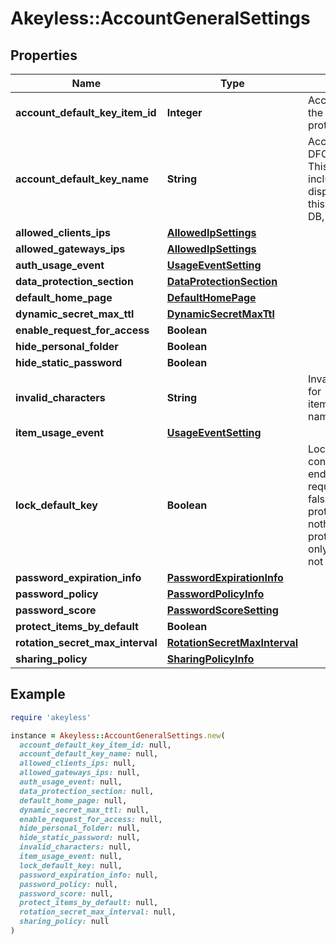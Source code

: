# Akeyless::AccountGeneralSettings

## Properties

| Name | Type | Description | Notes |
| ---- | ---- | ----------- | ----- |
| **account_default_key_item_id** | **Integer** | AccountDefaultKeyItemID is the item ID of the DFC key item configured as the default protection key | [optional] |
| **account_default_key_name** | **String** | AccountDefaultKeyName is the name of the DFC key item configured as the default key This is here simply for the response to include the item name in addition to the display ID so the client can properly show this to the user. It will not be saved to the DB, only the AccountDefaultKeyItemID will. | [optional] |
| **allowed_clients_ips** | [**AllowedIpSettings**](AllowedIpSettings.md) |  | [optional] |
| **allowed_gateways_ips** | [**AllowedIpSettings**](AllowedIpSettings.md) |  | [optional] |
| **auth_usage_event** | [**UsageEventSetting**](UsageEventSetting.md) |  | [optional] |
| **data_protection_section** | [**DataProtectionSection**](DataProtectionSection.md) |  | [optional] |
| **default_home_page** | [**DefaultHomePage**](DefaultHomePage.md) |  | [optional] |
| **dynamic_secret_max_ttl** | [**DynamicSecretMaxTtl**](DynamicSecretMaxTtl.md) |  | [optional] |
| **enable_request_for_access** | **Boolean** |  | [optional] |
| **hide_personal_folder** | **Boolean** |  | [optional] |
| **hide_static_password** | **Boolean** |  | [optional] |
| **invalid_characters** | **String** | InvalidCharacters is the invalid characters for items/targets/roles/auths/notifier_forwarder naming convention | [optional] |
| **item_usage_event** | [**UsageEventSetting**](UsageEventSetting.md) |  | [optional] |
| **lock_default_key** | **Boolean** | LockDefaultKey determines whether the configured default key can be updated by end-users on a per-request basis true - all requests use the configured default key false - every request can determine its protection key (default) nil - change nothing (every request can determine its protection key (default)) This parameter is only relevant if AccountDefaultKeyItemID is not empty | [optional] |
| **password_expiration_info** | [**PasswordExpirationInfo**](PasswordExpirationInfo.md) |  | [optional] |
| **password_policy** | [**PasswordPolicyInfo**](PasswordPolicyInfo.md) |  | [optional] |
| **password_score** | [**PasswordScoreSetting**](PasswordScoreSetting.md) |  | [optional] |
| **protect_items_by_default** | **Boolean** |  | [optional] |
| **rotation_secret_max_interval** | [**RotationSecretMaxInterval**](RotationSecretMaxInterval.md) |  | [optional] |
| **sharing_policy** | [**SharingPolicyInfo**](SharingPolicyInfo.md) |  | [optional] |

## Example

```ruby
require 'akeyless'

instance = Akeyless::AccountGeneralSettings.new(
  account_default_key_item_id: null,
  account_default_key_name: null,
  allowed_clients_ips: null,
  allowed_gateways_ips: null,
  auth_usage_event: null,
  data_protection_section: null,
  default_home_page: null,
  dynamic_secret_max_ttl: null,
  enable_request_for_access: null,
  hide_personal_folder: null,
  hide_static_password: null,
  invalid_characters: null,
  item_usage_event: null,
  lock_default_key: null,
  password_expiration_info: null,
  password_policy: null,
  password_score: null,
  protect_items_by_default: null,
  rotation_secret_max_interval: null,
  sharing_policy: null
)
```

